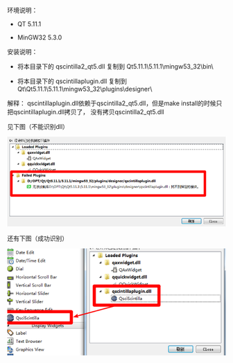 环境说明：

- QT 5.11.1

- MinGW32 5.3.0

安装说明：

- 将本目录下的 qscintilla2_qt5.dll 复制到 Qt5.11.1\5.11.1\mingw53_32\bin\

- 将本目录下的 qscintillaplugin.dll 复制到 Qt\Qt5.11.1\5.11.1\mingw53_32\plugins\designer\

解释：
qscintillaplugin.dll依赖于qscintilla2_qt5.dll，但是make install的时候只把qscintillaplugin.dll拷贝了，
没有拷贝qscintilla2_qt5.dll

见下图（不能识别dll）

![qtdesigner不能识别插件DLL](./failed.png)

还有下图（成功识别）

![成功识别](./success.png)

